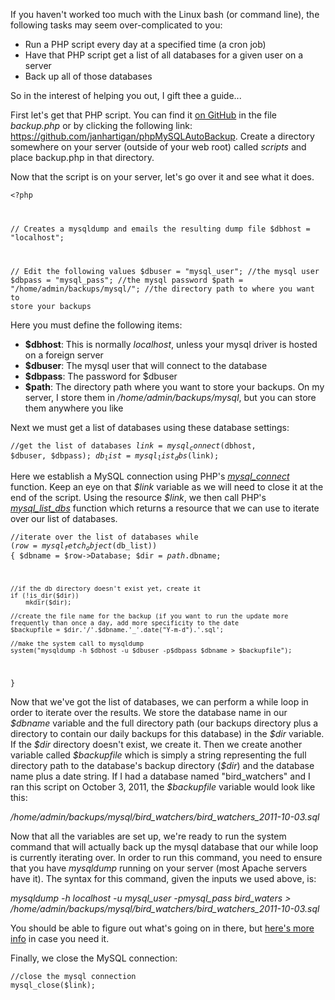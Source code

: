 <p>If you haven't worked too much with the Linux bash (or command line), the following tasks may seem over-complicated to you:</p>

<ul class="simple_list">
<li>Run a PHP script every day at a specified time (a cron job)</li>
<li>Have that PHP script get a list of all databases for a given user on a server</li>
<li>Back up all of those databases</li>
</ul>

<p>So in the interest of helping you out, I gift thee a guide...</p>

<p>First let's get that PHP script. You can find it <a href="https://github.com/janhartigan/phpMySQLAutoBackup">on GitHub</a> in the file <em>backup.php</em> or by clicking the following link: <a href="https://github.com/janhartigan/phpMySQLAutoBackup">https://github.com/janhartigan/phpMySQLAutoBackup</a>. Create a directory somewhere on your server (outside of your web root) called <em>scripts</em> and place backup.php in that directory.</p>

<p>Now that the script is on your server, let's go over it and see what it does.</p>

<code class="language-php">&lt;?php

// Creates a mysqldump and emails the resulting dump file
$dbhost = "localhost";

// Edit the following values
$dbuser = "mysql_user"; //the mysql user
$dbpass = "mysql_pass"; //the mysql password
$path = "/home/admin/backups/mysql/"; //the directory path to where you want to store your backups
</code>

<p>Here you must define the following items:</p>

<ul class="simple_list">
<li><strong>$dbhost</strong>: This is normally <em>localhost</em>, unless your mysql driver is hosted on a foreign server</li>
<li><strong>$dbuser</strong>: The mysql user that will connect to the database</li>
<li><strong>$dbpass</strong>: The password for $dbuser</li>
<li><strong>$path</strong>: The directory path where you want to store your backups. On my server, I store them in <em>/home/admin/backups/mysql</em>, but you can store them anywhere you like</li>
</ul>

<div class="article_division"></div>

<p>Next we must get a list of databases using these database settings:</p>

<code class="language-php">//get the list of databases
$link = mysql_connect($dbhost, $dbuser, $dbpass);
$db_list = mysql_list_dbs($link);
</code>

<p>Here we establish a MySQL connection using PHP's <a href="http://php.net/manual/en/function.mysql-connect.php"><em>mysql_connect</em></a> function. Keep an eye on that <em>$link</em> variable as we will need to close it at the end of the script. Using the resource <em>$link</em>, we then call PHP's <a href="http://www.php.net/manual/en/function.mysql-list-dbs.php"><em>mysql_list_dbs</em></a> function which returns a resource that we can use to iterate over our list of databases.</p>

<code class="language-php">//iterate over the list of databases
while ($row = mysql_fetch_object($db_list)) {
	$dbname = $row->Database;
	$dir = $path.$dbname;

	//if the db directory doesn't exist yet, create it
	if (!is_dir($dir))
		mkdir($dir);

	//create the file name for the backup (if you want to run the update more frequently than once a day, add more specificity to the date
	$backupfile = $dir.'/'.$dbname.'_'.date("Y-m-d").'.sql';

	//make the system call to mysqldump
	system("mysqldump -h $dbhost -u $dbuser -p$dbpass $dbname > $backupfile");
}
</code>

<p>Now that we've got the list of databases, we can perform a while loop in order to iterate over the results. We store the database name in our <em>$dbname</em> variable and the full directory path (our backups directory plus a directory to contain our daily backups for this database) in the <em>$dir</em> variable. If the <em>$dir</em> directory doesn't exist, we create it. Then we create another variable called <em>$backupfile</em> which is simply a string representing the full directory path to the database's backup directory (<em>$dir</em>) and the database name plus a date string. If I had a database named "bird_watchers" and I ran this script on October 3, 2011, the <em>$backupfile</em> variable would look like this:</p>

<p><em>/home/admin/backups/mysql/bird_watchers/bird_watchers_2011-10-03.sql</em></p>

<p>Now that all the variables are set up, we're ready to run the system command that will actually back up the mysql database that our while loop is currently iterating over. In order to run this command, you need to ensure that you have <em>mysqldump</em> running on your server (most Apache servers have it). The syntax for this command, given the inputs we used above, is:</p>

<p><em>mysqldump -h localhost -u mysql_user -pmysql_pass bird_waters &gt; /home/admin/backups/mysql/bird_watchers/bird_watchers_2011-10-03.sql</em></p>

<p>You should be able to figure out what's going on in there, but <a href="http://dev.mysql.com/doc/refman/5.1/en/mysqldump.html">here's more info</a> in case you need it.</p>

<p>Finally, we close the MySQL connection:</p>

<code class="language-php">//close the mysql connection
mysql_close($link);
</code>